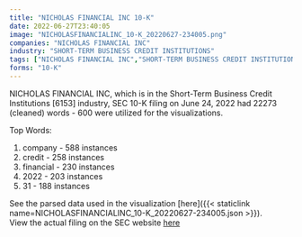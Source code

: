 ```yaml
---
title: "NICHOLAS FINANCIAL INC 10-K"
date: 2022-06-27T23:40:05
image: "NICHOLASFINANCIALINC_10-K_20220627-234005.png"
companies: "NICHOLAS FINANCIAL INC"
industry: "SHORT-TERM BUSINESS CREDIT INSTITUTIONS"
tags: ["NICHOLAS FINANCIAL INC","SHORT-TERM BUSINESS CREDIT INSTITUTIONS","06-24-2022","10-K"]
forms: "10-K"
---
```

NICHOLAS FINANCIAL INC, which is in the Short-Term Business Credit Institutions [6153] industry, SEC 10-K filing on June 24, 2022 had 22273 (cleaned) words - 600 were utilized for the visualizations.

Top Words:
1. company - 588 instances
2. credit - 258 instances
3. financial - 230 instances
4. 2022 - 203 instances
5. 31 - 188 instances


See the parsed data used in the visualization [here]({{< staticlink name=NICHOLASFINANCIALINC_10-K_20220627-234005.json >}}).  
View the actual filing on the SEC website [here](https://www.sec.gov/Archives/edgar/data/1000045/0000950170-22-012061.txt)